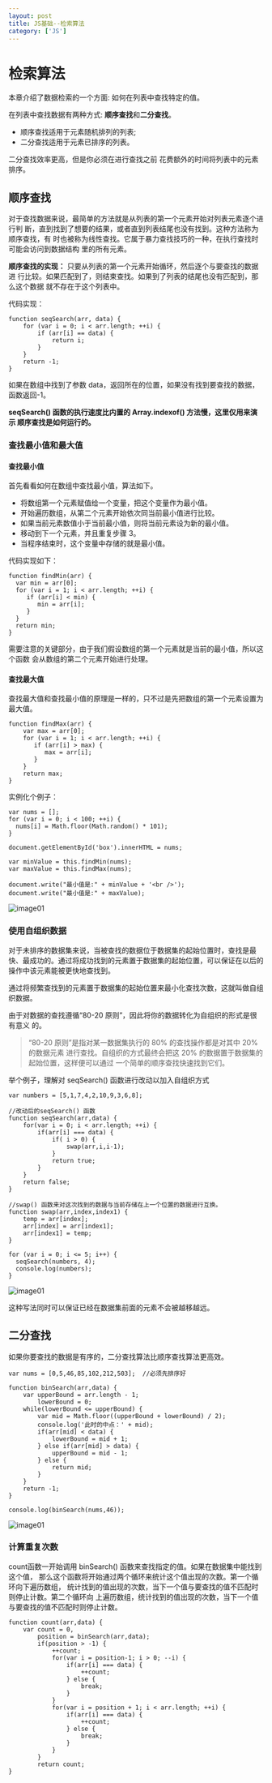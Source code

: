```yaml
---
layout: post
title: JS基础--检索算法 
category: ['JS'] 
---
```



# 检索算法 

本章介绍了数据检索的一个方面: 如何在列表中查找特定的值。

在列表中查找数据有两种方式: **顺序查找**和**二分查找**。

* 顺序查找适用于元素随机排列的列表;
* 二分查找适用于元素已排序的列表。

二分查找效率更高，但是你必须在进行查找之前 花费额外的时间将列表中的元素排序。

## 顺序查找

对于查找数据来说，最简单的方法就是从列表的第一个元素开始对列表元素逐个进行判 断，直到找到了想要的结果，或者直到列表结尾也没有找到。这种方法称为顺序查找，有 时也被称为线性查找。它属于暴力查找技巧的一种，在执行查找时可能会访问到数据结构 里的所有元素。

**顺序查找的实现：**
只要从列表的第一个元素开始循环，然后逐个与要查找的数据进 行比较。如果匹配到了，则结束查找。如果到了列表的结尾也没有匹配到，那么这个数据 就不存在于这个列表中。

代码实现：


```
function seqSearch(arr, data) {
    for (var i = 0; i < arr.length; ++i) {
        if (arr[i] == data) {
            return i;
        }
    }
    return -1;
}
```

如果在数组中找到了参数 data，返回所在的位置，如果没有找到要查找的数据，函数返回-1。

**seqSearch() 函数的执行速度比内置的 Array.indexof() 方法慢，这里仅用来演示 顺序查找是如何运行的。**

### 查找最小值和最大值

#### 查找最小值

首先看看如何在数组中查找最小值，算法如下。

* 将数组第一个元素赋值给一个变量，把这个变量作为最小值。
* 开始遍历数组，从第二个元素开始依次同当前最小值进行比较。
* 如果当前元素数值小于当前最小值，则将当前元素设为新的最小值。 
* 移动到下一个元素，并且重复步骤 3。
* 当程序结束时，这个变量中存储的就是最小值。


代码实现如下：

```
function findMin(arr) {
  var min = arr[0];
  for (var i = 1; i < arr.length; ++i) {
     if (arr[i] < min) {
        min = arr[i];
     } 
  }
  return min; 
}
```

需要注意的关键部分，由于我们假设数组的第一个元素就是当前的最小值，所以这个函数 会从数组的第二个元素开始进行处理。



#### 查找最大值

查找最大值和查找最小值的原理是一样的，只不过是先把数组的第一个元素设置为最大值。

```
function findMax(arr) {
    var max = arr[0];
    for (var i = 1; i < arr.length; ++i) {
       if (arr[i] > max) {
          max = arr[i];
       } 
    }
    return max; 
}
```


实例化个例子：

```
var nums = [];
for (var i = 0; i < 100; ++i) {
  nums[i] = Math.floor(Math.random() * 101);
}

document.getElementById('box').innerHTML = nums;

var minValue = this.findMin(nums); 
var maxValue = this.findMax(nums); 

document.write("最小值是:" + minValue + '<br />');
document.write("最小值是:" + maxValue);
```

![image01](http://127.0.0.1:4000/img/20180222/20180222-1.jpg)

### 使用自组织数据

对于未排序的数据集来说，当被查找的数据位于数据集的起始位置时，查找是最快、最成功的。通过将成功找到的元素置于数据集的起始位置，可以保证在以后的操作中该元素能被更快地查找到。

通过将频繁查找到的元素置于数据集的起始位置来最小化查找次数，这就叫做自组织数据。

由于对数据的查找遵循“80-20 原则”，因此将你的数据转化为自组织的形式是很有意义 的。

> “80-20 原则”是指对某一数据集执行的 80% 的查找操作都是对其中 20% 的数据元素 进行查找。自组织的方式最终会把这 20% 的数据置于数据集的起始位置，这样便可以通过 一个简单的顺序查找快速找到它们。


举个例子，理解对 seqSearch() 函数进行改动以加入自组织方式

```
var numbers = [5,1,7,4,2,10,9,3,6,8];

//改动后的seqSearch() 函数
function seqSearch(arr,data) {
    for(var i = 0; i < arr.length; ++i) {
        if(arr[i] === data) {
            if( i > 0) {
                swap(arr,i,i-1);
            }
            return true;
        }
    }
    return false;
}
 
//swap() 函数来对这次找到的数据与当前存储在上一个位置的数据进行互换。
function swap(arr,index,index1) {
    temp = arr[index];
    arr[index] = arr[index1];
    arr[index1] = temp;
}

for (var i = 0; i <= 5; i++) {
  seqSearch(numbers, 4);
  console.log(numbers);
}
```

![image01](http://127.0.0.1:4000/img/20180222/20180222-2.jpg)


这种写法同时可以保证已经在数据集前面的元素不会被越移越远。




## 二分查找

如果你要查找的数据是有序的，二分查找算法比顺序查找算法更高效。


```
var nums = [0,5,46,85,102,212,503];  //必须先排序好
 
function binSearch(arr,data) {
    var upperBound = arr.length - 1;
        lowerBound = 0;
    while(lowerBound <= upperBound) {
        var mid = Math.floor((upperBound + lowerBound) / 2);
        console.log('此时的中点：' + mid);
        if(arr[mid] < data) {
            lowerBound = mid + 1;
        } else if(arr[mid] > data) {
            upperBound = mid - 1;
        } else {
            return mid;
        }
    }
    return -1;
}

console.log(binSearch(nums,46));
```

![image01](http://127.0.0.1:4000/img/20180222/20180222-3.jpg)


### 计算重复次数

count函数一开始调用 binSearch() 函数来查找指定的值。如果在数据集中能找到这个值， 那么这个函数将开始通过两个循环来统计这个值出现的次数。第一个循环向下遍历数组， 统计找到的值出现的次数，当下一个值与要查找的值不匹配时则停止计数。第二个循环向 上遍历数组，统计找到的值出现的次数，当下一个值与要查找的值不匹配时则停止计数。

```
function count(arr,data) {
    var count = 0,
        position = binSearch(arr,data);
        if(position > -1) {
            ++count;
            for(var i = position-1; i > 0; --i) {
                if(arr[i] === data) {
                    ++count;
                } else {
                    break;
                }
            }
            for(var i = position + 1; i < arr.length; ++i) {
                if(arr[i] === data) {
                    ++count;
                } else {
                    break;
                }
            }
        }
        return count;
}
```

